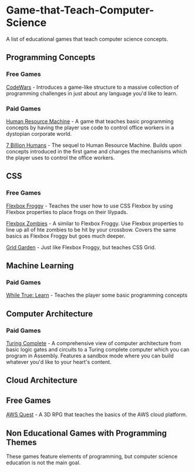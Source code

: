 # Game-that-Teach-Computer-Science
A list of educational games that teach computer science concepts.

## Programming Concepts

### Free Games
[CodeWars](https://www.codewars.com/) - Introduces a game-like structure to a massive collection of programming challenges in just about any language you'd like to learn.

### Paid Games
[Human Resource Machine](https://store.steampowered.com/app/375820/Human_Resource_Machine/) - A game that teaches basic programming concepts by having the player use code to control office workers in a dystopian corporate world.

[7 Billion Humans](https://store.steampowered.com/app/792100/7_Billion_Humans/) - The sequel to Human Resource Machine. Builds upon concepts introduced in the first game and changes the mechanisms which the player uses to control the office workers.

## CSS

### Free Games
[Flexbox Froggy](https://flexboxfroggy.com/) - Teaches the user how to use CSS Flexbox by using Flexbox properties to place frogs on their lilypads.

[Flexbox Zombies](https://mastery.games/flexboxzombies/) - A similar to Flexbox Froggy. Use Flexbox properties to line up all of hte zombies to be hit by your crossbow. Covers the same basics as Flexbox Froggy but goes much deeper.

[Grid Garden](https://cssgridgarden.com/) - Just like Flexbox Froggy, but teaches CSS Grid.

## Machine Learning

### Paid Games
[While True: Learn](https://store.steampowered.com/app/619150/while_True_learn/) - Teaches the player some basic programming concepts

## Computer Architecture

### Paid Games
[Turing Complete](https://store.steampowered.com/app/1444480/Turing_Complete/) - A comprehensive view of computer architecture from basic logic gates and circuits to a Turing complete computer which you can program in Assembly. Features a sandbox mode where you can build whatever you'd like to your heart's content.

## Cloud Architecture

## Free Games
[AWS Quest](https://aws.amazon.com/training/digital/aws-cloud-quest/) - A 3D RPG that teaches the basics of the AWS cloud platform.

## Non Educational Games with Programming Themes
These games feature elements of programming, but computer science education is not the main goal.
